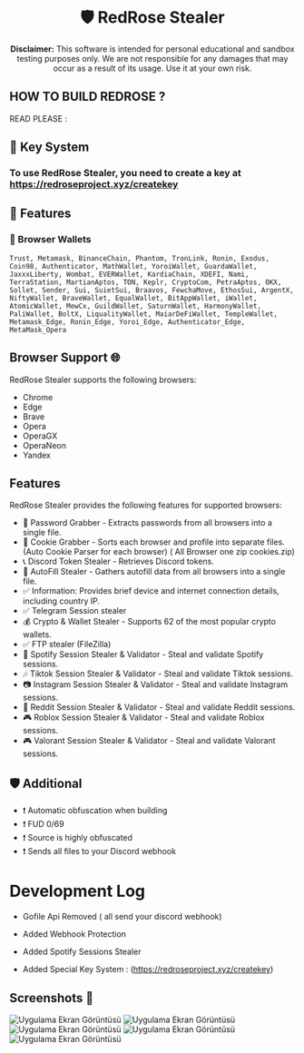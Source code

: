 <h1 align="center">
🛡️ RedRose Stealer
</h1>
<p align="center">
    <strong>Disclaimer:</strong> This software is intended for personal educational and sandbox testing purposes only. We are not responsible for any damages that may occur as a result of its usage. Use it at your own risk.
</p>

## HOW TO BUILD REDROSE ?
READ PLEASE :


## 📝 Key System

### To use RedRose Stealer, you need to create a key at https://redroseproject.xyz/createkey

## 📝 Features

### 🦊 Browser Wallets
`Trust, Metamask, BinanceChain, Phantom, TronLink, Ronin, Exodus, Coin98, Authenticator, MathWallet, YoroiWallet, GuardaWallet, JaxxxLiberty, Wombat, EVERWallet, KardiaChain, XDEFI, Nami, TerraStation, MartianAptos, TON, Keplr, CryptoCom, PetraAptos, OKX, Sollet, Sender, Sui, SuietSui, Braavos, FewchaMove, EthosSui, ArgentX, NiftyWallet, BraveWallet, EqualWallet, BitAppWallet, iWallet, AtomicWallet, MewCx, GuildWallet, SaturnWallet, HarmonyWallet, PaliWallet, BoltX, LiqualityWallet, MaiarDeFiWallet, TempleWallet, Metamask_Edge, Ronin_Edge, Yoroi_Edge, Authenticator_Edge, MetaMask_Opera`

## Browser Support 🌐

RedRose Stealer supports the following browsers:

- Chrome
- Edge
- Brave
- Opera
- OperaGX
- OperaNeon
- Yandex

## Features

RedRose Stealer provides the following features for supported browsers:

- 🔑 Password Grabber - Extracts passwords from all browsers into a single file.
- 🍪 Cookie Grabber - Sorts each browser and profile into separate files. (Auto Cookie Parser for each browser) ( All Browser one zip cookies.zip)
- 📞 Discord Token Stealer - Retrieves Discord tokens.
- 🍪 AutoFill Stealer - Gathers autofill data from all browsers into a single file.
- ✅ Information: Provides brief device and internet connection details, including country IP.
- ✅ Telegram Session stealer
- 💰 Crypto & Wallet Stealer - Supports 62 of the most popular crypto wallets.
- ✅ FTP stealer (FileZilla)
- 🎵 Spotify Session Stealer & Validator - Steal and validate Spotify sessions.
- 🎶 Tiktok Session Stealer & Validator - Steal and validate Tiktok sessions.
- 📷 Instagram Session Stealer & Validator - Steal and validate Instagram sessions.
- 💬 Reddit Session Stealer & Validator - Steal and validate Reddit sessions.
- 🎮 Roblox Session Stealer & Validator - Steal and validate Roblox sessions.
- 🎮 Valorant Session Stealer & Validator - Steal and validate Valorant sessions.


## 🛡️ Additional

- ❗️ Automatic obfuscation when building
- ❗️ FUD 0/69
- ❗️ Source is highly obfuscated
- ❗️ Sends all files to your Discord webhook

# Development Log

- Gofile Api Removed (  all send your discord webhook)

- Added Webhook Protection

- Added Spotify Sessions Stealer

- Added Special Key System : (https://redroseproject.xyz/createkey)

## Screenshots 📸
![Uygulama Ekran Görüntüsü](https://resmim.net/cdn/2024/04/07/fk7P56.png)
![Uygulama Ekran Görüntüsü](https://resmim.net/cdn/2024/04/07/fk7GD2.png)
![Uygulama Ekran Görüntüsü](https://resmim.net/cdn/2024/04/07/fk7aex.png)
![Uygulama Ekran Görüntüsü](https://resmim.net/cdn/2024/04/07/fk7FMF.png)
![Uygulama Ekran Görüntüsü](https://resmim.net/cdn/2024/04/07/fk7Ugi.png)
